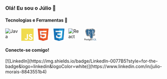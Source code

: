 ### Olá! Eu sou o Júlio 👋

#### Tecnologias e Ferramentas 🚀

<div style="display: flex; align-items: center; gap: 10px;">
    <img alt="Java" width="40" height="40" src="https://cdn.worldvectorlogo.com/logos/java.svg" title="Java" />
        <img alt="JavaScript" width="40" height="40" src="https://raw.githubusercontent.com/devicons/devicon/master/icons/javascript/javascript-plain.svg" title="JavaScript" />
    <img alt="HTML5" width="40" height="40" src="https://raw.githubusercontent.com/devicons/devicon/master/icons/html5/html5-original.svg" title="HTML5" />
    <img alt="CSS3" width="40" height="40" src="https://raw.githubusercontent.com/devicons/devicon/master/icons/css3/css3-original.svg" title="CSS3" />
    <img alt="React" width="40" height="40" src="https://camo.githubusercontent.com/e6fea164cfe9373591d8b46fd2abd05c3d74f3f400adf9b5946a47fc3eac4e13/68747470733a2f2f63646e2e6a7364656c6976722e6e65742f67682f64657669636f6e732f64657669636f6e406c61746573742f69636f6e732f72656163742f72656163742d6f726967696e616c2e737667" title="React" />
    <img alt="PostgreSQL" width="40" height="40" src="https://raw.githubusercontent.com/devicons/devicon/master/icons/postgresql/postgresql-original-wordmark.svg" title="PostgreSQL" />
</div>

#### Conecte-se comigo! 

<div style="display: flex; align-items: center; gap: 10px;">
[![LinkedIn](https://img.shields.io/badge/LinkedIn-0077B5?style=for-the-badge&logo=linkedin&logoColor=white)](https://www.linkedin.com/in/julio-morais-8843551b4)
</div>
